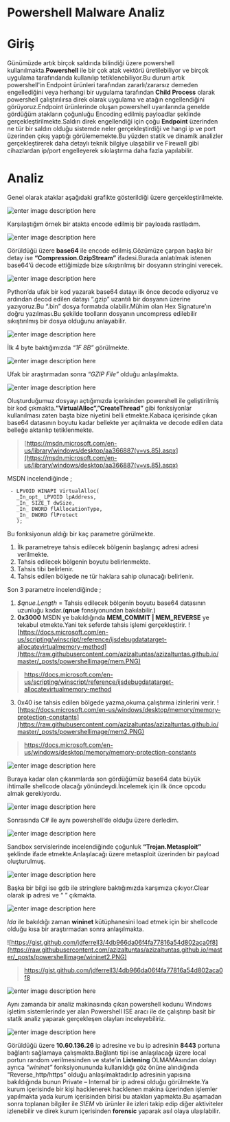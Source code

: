 # Powershell Malware Analiz

# Giriş

Günümüzde artık birçok saldırıda bilindiği üzere powershell kullanılmakta.**Powershell** ile bir çok atak vektörü üretilebiliyor ve birçok uygulama tarafındanda kullanılıp tetiklenebiliyor.Bu durum artık powershell'in Endpoint ürünleri tarafından zararlı/zararsız demeden engellediğini veya herhangi bir uygulama tarafından **Child Process** olarak powershell çalıştırılırsa direk olarak uygulama ve atağın engellendiğini görüyoruz.Endpoint ürünlerinde oluşan powershell uyarılarında genelde gördüğüm atakların çoğunluğu Encoding edilmiş payloadlar şeklinde gerçekleştirilmekte.Saldırı direk engellendiği için çoğu **Endpoint** üzerinden ne tür bir saldırı olduğu sistemde neler gerçekleştirdiği ve hangi ip ve port üzerinden çıkış yaptığı görülememekte.Bu yüzden statik ve dinamik analizler gerçekleştirerek daha detaylı teknik bilgiye ulaşabilir ve Firewall gibi cihazlardan ip/port engelleyerek sıkılaştırma daha fazla yapılabilir.


# Analiz

Genel olarak ataklar aşağıdaki grafikte gösterildiği üzere gerçekleştirilmekte.

![enter image description here](https://raw.githubusercontent.com/azizaltuntas/azizaltuntas.github.io/master/_posts/powershellimage/grap.PNG)

Karşılaştığım örnek bir atakta encode edilmiş bir payloada rastladım.

![enter image description here](https://raw.githubusercontent.com/azizaltuntas/azizaltuntas.github.io/master/_posts/powershellimage/ilk.PNG)
	
Görüldüğü üzere **base64** ile encode edilmiş.Gözümüze çarpan başka bir detay ise **“Compression.GzipStream”** ifadesi.Burada anlatılmak istenen base64’ü decode ettiğimizde bize sıkıştırılmış bir dosyanın stringini verecek.

![enter image description here](https://raw.githubusercontent.com/azizaltuntas/azizaltuntas.github.io/master/_posts/powershellimage/new.png)


Python’da ufak bir kod yazarak base64 datayı ilk önce decode ediyoruz ve ardından decod edilen datayı “.gzip” uzantılı bir dosyanın üzerine yazıyoruz.Bu “.bin” dosya formatıda olabilir.Mühim olan Hex Signature’ın doğru yazılması.Bu şekilde toolların dosyanın uncompress edilebilir sıkıştırılmış bir dosya olduğunu anlayabilir.

![enter image description here](https://raw.githubusercontent.com/azizaltuntas/azizaltuntas.github.io/master/_posts/powershellimage/gz1.PNG)

İlk 4 byte baktığımızda *“1F 8B”* görülmekte.

![enter image description here](https://raw.githubusercontent.com/azizaltuntas/azizaltuntas.github.io/master/_posts/powershellimage/gz.PNG)


Ufak bir araştırmadan sonra *“GZIP File”* olduğu anlaşılmakta.

![enter image description here](https://raw.githubusercontent.com/azizaltuntas/azizaltuntas.github.io/master/_posts/powershellimage/2.png)

Oluşturduğumuz dosyayı açtığımızda içerisinden powershell ile geliştirilmiş bir kod çıkmakta.**”VirtualAlloc”,”CreateThread”** gibi fonksiyonlar kullanılması zaten başta bize niyetini belli etmekte.Kabaca içerisinde çıkan base64 datasının boyutu kadar bellekte yer açılmakta ve decode edilen data belleğe aktarılıp tetiklenmekte.

>[https://msdn.microsoft.com/en-us/library/windows/desktop/aa366887(v=vs.85).aspx](https://msdn.microsoft.com/en-us/library/windows/desktop/aa366887(v=vs.85).aspx)

MSDN incelendiğinde ;

     - LPVOID WINAPI VirtualAlloc(
       _In_opt_ LPVOID lpAddress,
       _In_ SIZE_T dwSize,
       _In_ DWORD flAllocationType,
       _In_ DWORD flProtect
       );
       
Bu fonksiyonun aldığı bir kaç parametre görülmekte.

 1. İlk parametreye tahsis edilecek bölgenin başlangıç adresi adresi
    verilmekte.
 2. Tahsis edilecek bölgenin boyutu belirlenmekte.
 3. Tahsis tibi belirlenir.
 4. Tahsis edilen bölgede ne tür haklara sahip olunacağı belirlenir.

Son 3 parametre incelendiğinde ;

 1. *$qnue.Length* = Tahsis edilecek bölgenin boyutu base64 datasının
    uzunluğu kadar.(**qnue** fonsiyonundan bakılabilir.)
 2. **0x3000** MSDN ye bakıldığında **MEM_COMMIT | MEM_REVERSE** ye tekabul etmekte.Yani tek seferde tahsis işlemi gerçekleştirir.
![https://docs.microsoft.com/en-us/scripting/winscript/reference/ijsdebugdatatarget-allocatevirtualmemory-method](https://raw.githubusercontent.com/azizaltuntas/azizaltuntas.github.io/master/_posts/powershellimage/mem.PNG)

>https://docs.microsoft.com/en-us/scripting/winscript/reference/ijsdebugdatatarget-allocatevirtualmemory-method

 3. 0x40 ise tahsis edilen bölgede yazma,okuma.çalıştırma izinlerini
    verir.
![https://docs.microsoft.com/en-us/windows/desktop/memory/memory-protection-constants](https://raw.githubusercontent.com/azizaltuntas/azizaltuntas.github.io/master/_posts/powershellimage/mem2.PNG)

>https://docs.microsoft.com/en-us/windows/desktop/memory/memory-protection-constants

![enter image description here](https://raw.githubusercontent.com/azizaltuntas/azizaltuntas.github.io/master/_posts/powershellimage/3.PNG)

Buraya kadar olan çıkarımlarda son gördüğümüz base64 data büyük ihtimalle shellcode olacağı yönündeydi.İncelemek için ilk önce opcodu almak gerekiyordu.

![enter image description here](https://raw.githubusercontent.com/azizaltuntas/azizaltuntas.github.io/master/_posts/powershellimage/4.png)

Sonrasında C# ile aynı powershell’de olduğu üzere derledim.

![enter image description here](https://raw.githubusercontent.com/azizaltuntas/azizaltuntas.github.io/master/_posts/powershellimage/5.png)

Sandbox servislerinde incelendiğinde çoğunluk **“Trojan.Metasploit”** şeklinde ifade etmekte.Anlaşılacağı üzere metasploit üzerinden bir payload oluşturulmuş.

![enter image description here](https://raw.githubusercontent.com/azizaltuntas/azizaltuntas.github.io/master/_posts/powershellimage/gdb.PNG)

Başka bir bilgi ise gdb ile stringlere baktığımızda karşımıza çıkıyor.Clear olarak ip adresi ve “
” çıkmakta.

![enter image description here](https://raw.githubusercontent.com/azizaltuntas/azizaltuntas.github.io/master/_posts/powershellimage/wininet.PNG)

*Ida* ile bakıldığı zaman **wininet** kütüphanesini load etmek için bir shellcode olduğu kısa bir araştırmadan sonra anlaşılmakta.

![https://gist.github.com/jdferrell3/4db966da06f4fa77816a54d802aca0f8](https://raw.githubusercontent.com/azizaltuntas/azizaltuntas.github.io/master/_posts/powershellimage/wininet2.PNG)

>https://gist.github.com/jdferrell3/4db966da06f4fa77816a54d802aca0f8

![enter image description here](https://raw.githubusercontent.com/azizaltuntas/azizaltuntas.github.io/master/_posts/powershellimage/7.PNG)

Aynı zamanda bir analiz makinasında çıkan powershell kodunu Windows işletim sistemlerinde yer alan Powershell ISE aracı ile de çalıştırıp basit bir statik analiz yaparak gerçekleşen olayları inceleyebiliriz.

![enter image description here](https://raw.githubusercontent.com/azizaltuntas/azizaltuntas.github.io/master/_posts/powershellimage/8.PNG)

Görüldüğü üzere **10.60.136.26** ip adresine ve bu ip adresinin **8443** portuna bağlantı sağlamaya çalışmakta.Bağlantı tipi ise anlaşılacağı üzere local portun random verilmesinden ve state’in **Listening** OLMAMAsından dolayı  ayrıca *“wininet”* fonksiyonununda kullanıldığı göz önüne alındığında  “Reverse_http/https” olduğu anlaşılmaktadır.Ip adresinin yapısına bakıldığında bunun Private – Internal bir ip adresi olduğu görülmekte.Ya kurum içerisinde bir kişi hacklenerek hacklenen makina üzerinden işlemler yapılmakta yada kurum içerisinden birisi bu atakları yapmakta.Bu aşamadan sonra toplanan bilgiler ile  *SIEM* vb ürünler ile izleri takip edip diğer aktiviteler izlenebilir ve direk kurum içerisinden **forensic** yaparak asıl olaya ulaşılabilir.

